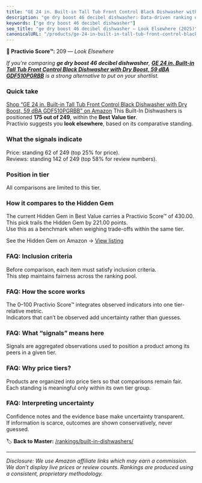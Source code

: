 ```yaml
---
title: "GE 24 in. Built-in Tall Tub Front Control Black Dishwasher with Dry Boost, 59 dBA GDF510PGRBB"
description: "ge dry boost 46 decibel dishwasher: Data-driven ranking using the Practivio Score™. Positioned by quality, value, demand, findability, momentum."
keywords: ["ge dry boost 46 decibel dishwasher"]
seo_title: "ge dry boost 46 decibel dishwasher — Look Elsewhere (2025)"
canonicalURL: "/products/ge-24-in-built-in-tall-tub-front-control-black-dishwasher-with-dry-boost-59-dba-gdf510pgrbb-B094TKLRVR/"
---
```


**🚫 Practivio Score™:** 209 — _Look Elsewhere_


*If you're comparing **ge dry boost 46 decibel dishwasher**, **[GE 24 in. Built-in Tall Tub Front Control Black Dishwasher with Dry Boost, 59 dBA GDF510PGRBB](https://www.amazon.com/dp/B094TKLRVR?tag=practivio-20)** is a strong alternative to put on your shortlist.*
### Quick take
[Shop “GE 24 in. Built-in Tall Tub Front Control Black Dishwasher with Dry Boost, 59 dBA GDF510PGRBB” on Amazon](https://www.amazon.com/dp/B094TKLRVR?tag=practivio-20)
This Built-In Dishwashers is positioned **175 out of 249**, within the **Best Value tier**.  
Practivio suggests you **look elsewhere**, based on its comparative standing.

### What the signals indicate
Price: standing 62 of 249 (top 25% for price).  
Reviews: standing 142 of 249 (top 58% for review numbers).  

### Position in tier
All comparisons are limited to this tier.

### How it compares to the Hidden Gem
The current Hidden Gem in Best Value carries a Practivio Score™ of 430.00.  
This pick trails the Hidden Gem by 221.00 points.  
Use this as a benchmark when weighing trade-offs within the same tier.  

See the Hidden Gem on Amazon → [View listing](https://www.amazon.com/dp/B09ST4M8VF?tag=practivio-20)

### FAQ: Inclusion criteria
Before comparison, each item must satisfy inclusion criteria.  
This step maintains fairness across the ranking pool.

### FAQ: How the score works
The 0–100 Practivio Score™ integrates observed indicators into one tier-relative metric.  
Indicators that can’t be observed add uncertainty rather than guesses.

### FAQ: What “signals” means here
Signals are aggregated observations used to position a product among its peers in a given tier.

### FAQ: Why price tiers?
Products are organized into price tiers so that comparisons remain fair.  
Each standing is meaningful only within its own tier group.

### FAQ: Interpreting uncertainty
Confidence notes and the evidence base make uncertainty transparent.  
If information is scarce, outcomes are shown conservatively, never guessed.


🏷️ **Back to Master:** [/rankings/built-in-dishwashers/](/rankings/built-in-dishwashers/)

---
_Disclosure: We use Amazon affiliate links which may earn a commission. We don’t display live prices or review counts. Rankings are produced using a consistent, proprietary methodology._
